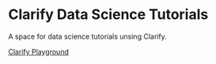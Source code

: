 # Clarify Data Science Tutorials
A space for data science tutorials unsing Clarify.

[Clarify Playground](https://colab.research.google.com/github/searis/data-science-tutorials/blob/main/tutorials/Clarify%20Playground.ipynb)
